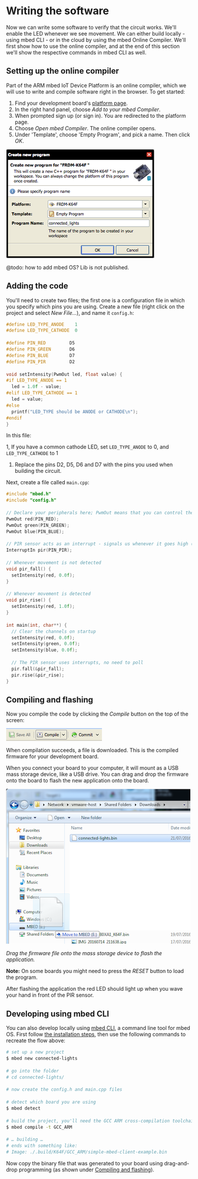 # Writing the software

Now we can write some software to verify that the circuit works. We'll enable the LED whenever we see movement. We can either build locally - using mbed CLI - or in the cloud by using the mbed Online Compiler. We'll first show how to use the online compiler, and at the end of this section we'll show the respective commands in mbed CLI as well.

## Setting up the online compiler

Part of the ARM mbed IoT Device Platform is an online compiler, which we will use to write and compile software right in the browser. To get started:

1. Find your development board's [platform page](https://developer.mbed.org/platforms/).
1. In the right hand panel, choose *Add to your mbed Compiler*.
1. When prompted sign up (or sign in). You are redirected to the platform page. 
1. Choose *Open mbed Compiler*. The online compiler opens. 
1. Under 'Template', choose 'Empty Program', and pick a name. Then click *OK*.


![Creating a program in the online compiler](assets/lights6.png)

@todo: how to add mbed OS? Lib is not published.

## Adding the code

You'll need to create two files; the first one is a configuration file in which you specify which pins you are using. 
Create a new file (right click on the project and select *New File…*), and name it ``config.h``:

```cpp
#define LED_TYPE_ANODE    1
#define LED_TYPE_CATHODE  0

#define PIN_RED         D5
#define PIN_GREEN       D6
#define PIN_BLUE        D7
#define PIN_PIR         D2

void setIntensity(PwmOut led, float value) {
#if LED_TYPE_ANODE == 1
  led = 1.0f - value;
#elif LED_TYPE_CATHODE == 1
  led = value;
#else
  printf("LED_TYPE should be ANODE or CATHODE\n");
#endif
}
```

In this file:

1, If you have a common cathode LED, set `LED_TYPE_ANODE` to 0, and `LED_TYPE_CATHODE` to 1
1. Replace the pins D2, D5, D6 and D7 with the pins you used when building the circuit.

Next, create a file called ``main.cpp``:

```cpp
#include "mbed.h"
#include "config.h"

// Declare your peripherals here; PwmOut means that you can control the intensity (range 0.0 to 1.0)
PwmOut red(PIN_RED);
PwmOut green(PIN_GREEN);
PwmOut blue(PIN_BLUE);

// PIR sensor acts as an interrupt - signals us whenever it goes high (or low)
InterruptIn pir(PIN_PIR);

// Whenever movement is not detected
void pir_fall() {
  setIntensity(red, 0.0f);
}

// Whenever movement is detected
void pir_rise() {
  setIntensity(red, 1.0f);
}

int main(int, char**) {
  // Clear the channels on startup
  setIntensity(red, 0.0f);
  setIntensity(green, 0.0f);
  setIntensity(blue, 0.0f);

  // The PIR sensor uses interrupts, no need to poll
  pir.fall(&pir_fall);
  pir.rise(&pir_rise);
}
```

## Compiling and flashing

Now you compile the code by clicking the *Compile* button on the top of the screen:


![The compile button](assets/lights7.png)

When compilation succeeds, a file is downloaded. This is the compiled firmware for your development board. 

When you connect your board to your computer, it will mount as a USB mass storage device, like a USB drive. You can drag and drop the firmware onto the board to flash the new application onto the board.


![Flashing the application on Windows](assets/lights8.png)

*Drag the firmware file onto the mass storage device to flash the application.*

<span class="notes">**Note:** On some boards you might need to press the *RESET* button to load the program.</span>

After flashing the application the red LED should light up when you wave your hand in front of the PIR sensor.

## Developing using mbed CLI

You can also develop locally using [mbed CLI](http://github.com/armmbed/mbed-cli), a command line tool for mbed OS. First follow [the installation steps](https://github.com/ARMmbed/mbed-cli#installing-mbed-cli), then use the following commands to recreate the flow above:

```bash
# set up a new project
$ mbed new connected-lights

# go into the folder
# cd connected-lights/

# now create the config.h and main.cpp files

# detect which board you are using
$ mbed detect

# build the project, you'll need the GCC ARM cross-compilation toolchain installed
$ mbed compile -t GCC_ARM

# … building …
# ends with something like:
# Image: ./.build/K64F/GCC_ARM/simple-mbed-client-example.bin
```

Now copy the binary file that was generated to your board using drag-and-drop programming (as shown under [Compiling and flashing](#compiling-and-flashing)).

